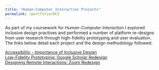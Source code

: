 ```yaml
---
title: "Human-Computer Interaction Projects"
permalink: /portfolio/HCI
---
```


As part of my coursework for *Human-Computer Interaction* I explored inclusive design practives and performed a number of platform re-designs from user research through high-fidelity prototyping and user evaluation. The links below detail each project and the design methodology followed. 

[Accessibility - Importance of Inclusive Design]("/portfolio/HCI-Inclusive-Design-Blog")                               
[Low-Fidelity Prototyping: Google Scholar Redesign](/portfolio/HCI-Low-Fid-Protyping)              
[Designing Remote Interactions: Zoom Redesign](/portfolio/HCI-Designing-Remote-Interactions)                  
